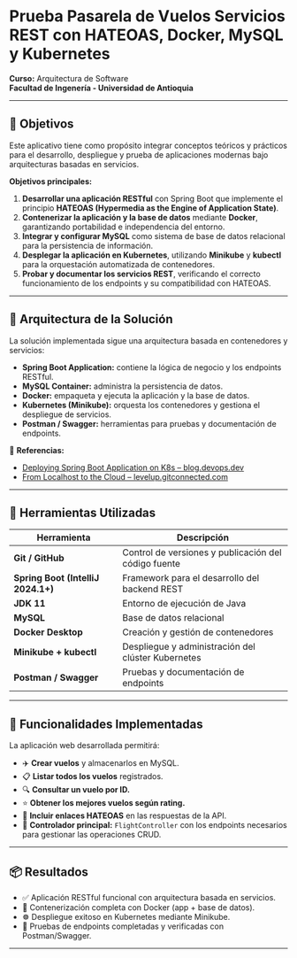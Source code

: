 
# Prueba Pasarela de Vuelos Servicios REST con HATEOAS, Docker, MySQL y Kubernetes
**Curso:** Arquitectura de Software  
**Facultad de Ingenería - Universidad de Antioquia**  

---

## 🎯 Objetivos

Este aplicativo tiene como propósito integrar conceptos teóricos y prácticos para el desarrollo, despliegue y prueba de aplicaciones modernas bajo arquitecturas basadas en servicios.  

**Objetivos principales:**
1. **Desarrollar una aplicación RESTful** con Spring Boot que implemente el principio **HATEOAS (Hypermedia as the Engine of Application State)**.  
2. **Contenerizar la aplicación y la base de datos** mediante **Docker**, garantizando portabilidad e independencia del entorno.  
3. **Integrar y configurar MySQL** como sistema de base de datos relacional para la persistencia de información.  
4. **Desplegar la aplicación en Kubernetes**, utilizando **Minikube** y **kubectl** para la orquestación automatizada de contenedores.  
5. **Probar y documentar los servicios REST**, verificando el correcto funcionamiento de los endpoints y su compatibilidad con HATEOAS.  

---

## 🧱 Arquitectura de la Solución
La solución implementada sigue una arquitectura basada en contenedores y servicios:

- **Spring Boot Application:** contiene la lógica de negocio y los endpoints RESTful.  
- **MySQL Container:** administra la persistencia de datos.  
- **Docker:** empaqueta y ejecuta la aplicación y la base de datos.  
- **Kubernetes (Minikube):** orquesta los contenedores y gestiona el despliegue de servicios.  
- **Postman / Swagger:** herramientas para pruebas y documentación de endpoints.  

📘 **Referencias:**  
- [Deploying Spring Boot Application on K8s – blog.devops.dev](https://blog.devops.dev/deploying-spring-boot-application-on-k8s-1a558d4f965a)  
- [From Localhost to the Cloud – levelup.gitconnected.com](https://levelup.gitconnected.com/from-localhost-to-the-cloud-deploying-spring-boot-mysql-app-on-kubernetes-with-docker-desktop-a-8c51f9cd23fa)  

---

## 🧰 Herramientas Utilizadas

| Herramienta | Descripción |
|--------------|-------------|
| **Git / GitHub** | Control de versiones y publicación del código fuente |
| **Spring Boot (IntelliJ 2024.1+)** | Framework para el desarrollo del backend REST |
| **JDK 11** | Entorno de ejecución de Java |
| **MySQL** | Base de datos relacional |
| **Docker Desktop** | Creación y gestión de contenedores |
| **Minikube + kubectl** | Despliegue y administración del clúster Kubernetes |
| **Postman / Swagger** | Pruebas y documentación de endpoints |

---

## 🚀 Funcionalidades Implementadas
La aplicación web desarrollada permitirá:

- ✈️ **Crear vuelos** y almacenarlos en MySQL.  
- 📋 **Listar todos los vuelos** registrados.  
- 🔍 **Consultar un vuelo por ID.**  
- ⭐ **Obtener los mejores vuelos según rating.**  
- 🔗 **Incluir enlaces HATEOAS** en las respuestas de la API.  
- 🧩 **Controlador principal:** `FlightController` con los endpoints necesarios para gestionar las operaciones CRUD.  

---

## 📦 Resultados
- ✅ Aplicación RESTful funcional con arquitectura basada en servicios.  
- 🐳 Contenerización completa con Docker (app + base de datos).  
- ☸️ Despliegue exitoso en Kubernetes mediante Minikube.  
- 🧪 Pruebas de endpoints completadas y verificadas con Postman/Swagger.  

---
